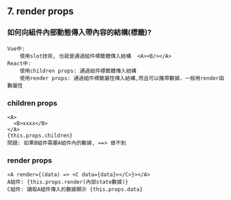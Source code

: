 ## 7. render props

### 如何向組件內部動態傳入帶內容的結構(標籤)?

	Vue中: 
		使用slot技術, 也就是通過組件標籤體傳入結構  <A><B/></A>
	React中:
		使用children props: 通過組件標籤體傳入結構
		使用render props: 通過組件標籤屬性傳入結構,而且可以攜帶數據，一般用render函數屬性

### children props

	<A>
	  <B>xxxx</B>
	</A>
	{this.props.children}
	問題: 如果B組件需要A組件內的數據, ==> 做不到 

### render props

	<A render={(data) => <C data={data}></C>}></A>
	A組件: {this.props.render(內部state數據)}
	C組件: 讀取A組件傳入的數據顯示 {this.props.data}